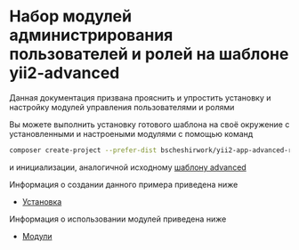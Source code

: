 Набор модулей администрирования пользователей и ролей на шаблоне yii2-advanced
===========================

Данная документация призвана прояснить и упростить установку и настройку модулей управления пользователями и ролями

Вы можете выполнить установку готового шаблона на своё окружение с установленными и настроеными модулями с помощью команд
```sh
composer create-project --prefer-dist bscheshirwork/yii2-app-advanced-rbac yii2-app-advanced-rbac
```
и инициализации, аналогичной исходному [шаблону advanced](https://github.com/vivekpatil94/docker-yii2-master/blob/master/docs/guide/README.md)

Информация о создании данного примера приведена ниже

* [Установка](start-installation.md)

Информация о использовании модулей приведена ниже

* [Модули](start-modules.md)
